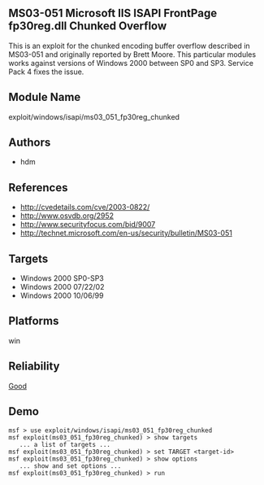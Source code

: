 ## MS03-051 Microsoft IIS ISAPI FrontPage fp30reg.dll Chunked Overflow

This is an exploit for the chunked encoding buffer overflow 
described in MS03-051 and originally reported by Brett 
Moore. This particular modules works against versions of 
Windows 2000 between SP0 and SP3. Service Pack 4 fixes the 
issue.


## Module Name
exploit/windows/isapi/ms03_051_fp30reg_chunked

## Authors
* hdm


## References
* http://cvedetails.com/cve/2003-0822/
* http://www.osvdb.org/2952
* http://www.securityfocus.com/bid/9007
* http://technet.microsoft.com/en-us/security/bulletin/MS03-051



## Targets
* Windows 2000 SP0-SP3
* Windows 2000 07/22/02
* Windows 2000 10/06/99


## Platforms
win

## Reliability
[Good](https://github.com/rapid7/metasploit-framework/wiki/Exploit-Ranking)

## Demo

```
msf > use exploit/windows/isapi/ms03_051_fp30reg_chunked
msf exploit(ms03_051_fp30reg_chunked) > show targets
   ... a list of targets ...
msf exploit(ms03_051_fp30reg_chunked) > set TARGET <target-id>
msf exploit(ms03_051_fp30reg_chunked) > show options
   ... show and set options ...
msf exploit(ms03_051_fp30reg_chunked) > run
```
    
    